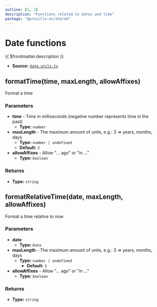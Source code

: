 ```yaml
---
outline: [1, 2]
description: "Functions related to dates and time"
package: "@prozilla-os/shared"
---
```


# Date functions

{{ $frontmatter.description }}

- **Source:** [`date.utils.ts`](https://github.com/prozilla-os/ProzillaOS/blob/main/packages/shared/src/features/_utils/date.utils.ts)

## formatTime(time, maxLength, allowAffixes)

Format a time

### Parameters

- **time** - Time in milliseconds (negative number represents time in the past)
  - **Type:** `number`
- **maxLength** - The maximum amount of units, e.g.: 3 => years, months, days
  - **Type:** `number | undefined`
  - **Default:** `3`
- **allowAffixes** - Allow "... ago" or "in ..."
  - **Type:** `boolean`

### Returns

- **Type:** `string`

## formatRelativeTime(date, maxLength, allowAffixes)

Format a time relative to now

### Parameters

- **date**
  - **Type:** `Date`
- **maxLength** - The maximum amount of units, e.g.: 3 => years, months, days
  - **Type:** `number | undefined`
   	- **Default:** `3`
- **allowAffixes** - Allow "... ago" or "in ..."
  - **Type:** `boolean`

### Returns

- **Type:** `string`
